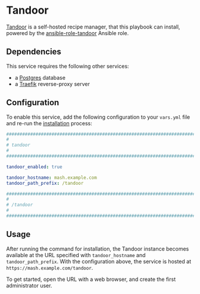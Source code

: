 <!--
SPDX-FileCopyrightText: 2024 MASH project contributors
SPDX-FileCopyrightText: 2025 Suguru Hirahara

SPDX-License-Identifier: AGPL-3.0-or-later
-->

# Tandoor

[Tandoor](https://docs.tandoor.dev/) is a self-hosted recipe manager, that this playbook can install, powered by the [ansible-role-tandoor](https://github.com/IUCCA/ansible-role-tandoor) Ansible role.


## Dependencies

This service requires the following other services:
- a [Postgres](postgres.md) database
- a [Traefik](traefik.md) reverse-proxy server


## Configuration

To enable this service, add the following configuration to your `vars.yml` file and re-run the [installation](../installing.md) process:

```yaml
########################################################################
#                                                                      #
# tandoor                                                              #
#                                                                      #
########################################################################

tandoor_enabled: true

tandoor_hostname: mash.example.com
tandoor_path_prefix: /tandoor

########################################################################
#                                                                      #
# /tandoor                                                             #
#                                                                      #
########################################################################
```

## Usage

After running the command for installation, the Tandoor instance becomes available at the URL specified with `tandoor_hostname` and `tandoor_path_prefix`. With the configuration above, the service is hosted at `https://mash.example.com/tandoor`.

To get started, open the URL with a web browser, and create the first administrator user.
